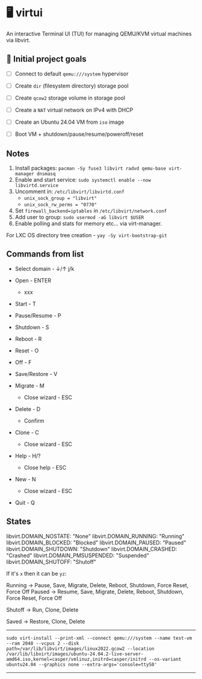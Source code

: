 # 🖥️ virtui

An interactive Terminal UI (TUI) for managing QEMU/KVM virtual machines via libvirt. 

## 🎯 Initial project goals

- [ ] Connect to default `qemu:///system` hypervisor
- [ ] Create `dir` (filesystem directory) storage pool
- [ ] Create `qcow2` storage volume in storage pool
- [ ] Create a `NAT` virtual network on IPv4 with DHCP
- [ ] Create an Ubuntu 24.04 VM from `iso` image
- [ ] Boot VM + shutdown/pause/resume/poweroff/reset


## Notes

1. Install packages: `pacman -Sy fuse3 libvirt radvd qemu-base virt-manager dnsmasq`
1. Enable and start service: `sudo systemctl enable --now libvirtd.service`
1. Uncomment in: `/etc/libvirt/libvirtd.conf`
    - `unix_sock_group = "libvirt"`
    - `unix_sock_rw_perms = "0770"`
1. Set `firewall_backend=iptables` in `/etc/libvirt/network.conf`
1. Add user to group: `sudo usermod -aG libvirt $USER`
1. Enable polling and stats for memory etc... via virt-manager.

For LXC OS directory tree creation - `yay -Sy virt-bootstrap-git`


## Commands from list

- Select domain - ↓/↑ j/k

- Open          - ENTER
    - xxx

- Start         - T
- Pause/Resume  - P
- Shutdown      - S
- Reboot        - R
- Reset         - O
- Off           - F
- Save/Restore  - V

- Migrate       - M
    - Close wizard  - ESC

- Delete        - D
    - Confirm

- Clone         - C
    - Close wizard  - ESC

- Help          - H/?
    - Close help    - ESC

- New           - N
    - Close wizard  - ESC

- Quit          - Q


## States

libvirt.DOMAIN_NOSTATE:     "None"
libvirt.DOMAIN_RUNNING:     "Running"
libvirt.DOMAIN_BLOCKED:     "Blocked"
libvirt.DOMAIN_PAUSED:      "Paused"
libvirt.DOMAIN_SHUTDOWN:    "Shutdown"
libvirt.DOMAIN_CRASHED:     "Crashed"
libvirt.DOMAIN_PMSUSPENDED: "Suspended"
libvirt.DOMAIN_SHUTOFF:     "Shutoff"

If it's `x` then it can be `yz`: 

Running -> Pause, Save, Migrate, Delete, Reboot, Shutdown, Force Reset, Force Off
Paused -> Resume, Save, Migrate, Delete, Reboot, Shutdown, Force Reset, Force Off

Shutoff -> Run, Clone, Delete

Saved -> Restore, Clone, Delete


---

`sudo virt-install --print-xml --connect qemu:///system --name test-vm --ram 2048 --vcpus 2 --disk path=/var/lib/libvirt/images/linux2022.qcow2 --location /var/lib/libvirt/images/ubuntu-24.04.2-live-server-amd64.iso,kernel=casper/vmlinuz,initrd=casper/initrd --os-variant ubuntu24.04 --graphics none --extra-args='console=ttyS0'`


---


